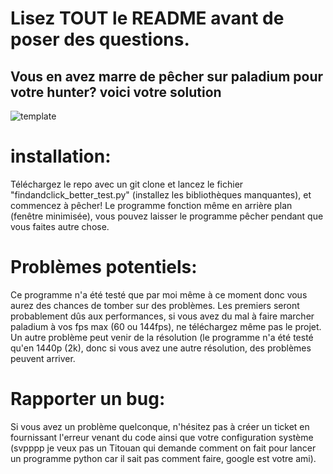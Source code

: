 # Lisez TOUT le README avant de poser des questions.

## Vous en avez marre de pêcher sur paladium pour votre hunter? voici votre solution

![template](https://github.com/Julien-ABADIE/Paladium_peche_auto/assets/145547169/d461eb3b-d676-4f79-a8a5-ea18d9181db4)

# installation:
Téléchargez le repo avec un git clone et lancez le fichier "findandclick_better_test.py" (installez les bibliothèques manquantes), et commencez à pêcher!
Le programme fonction même en arrière plan (fenêtre minimisée), vous pouvez laisser le programme pêcher pendant que vous faites autre chose.

# Problèmes potentiels:
Ce programme n'a été testé que par moi même à ce moment donc vous aurez des chances de tomber sur des problèmes.
Les premiers seront probablement dûs aux performances, si vous avez du mal à faire marcher paladium à vos fps max (60 ou 144fps), ne téléchargez même pas le projet.
Un autre problème peut venir de la résolution (le programme n'a été testé qu'en 1440p (2k), donc si vous avez une autre résolution, des problèmes peuvent arriver.

# Rapporter un bug:
Si vous avez un problème quelconque, n'hésitez pas à créer un ticket en fournissant l'erreur venant du code ainsi que votre configuration système (svpppp je veux pas un Titouan qui demande comment on fait pour lancer un programme python car il sait pas comment faire, google est votre ami).

